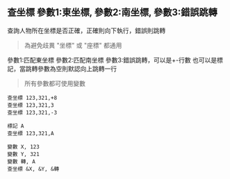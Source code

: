 ## 查坐標 參數1:東坐標, 參數2:南坐標, 參數3:錯誤跳轉
查詢人物所在坐標是否正確，正確則向下執行，錯誤則跳轉

> 為避免歧異 "坐標" 或 "座標" 都通用

參數1:匹配東坐標
參數2:匹配南坐標
參數3:錯誤跳轉，可以是+-行數 也可以是標記，當跳轉參數為空則默認向上跳轉一行

> 所有參數都可使用變數

```
查坐標 123,321,+8
查坐標 123,321,3
查坐標 123,321,-3

標記 A
查坐標 123,321,A

變數 X, 123
變數 Y, 321
變數 轉, A
查坐標 &X, &Y, &轉 


```
